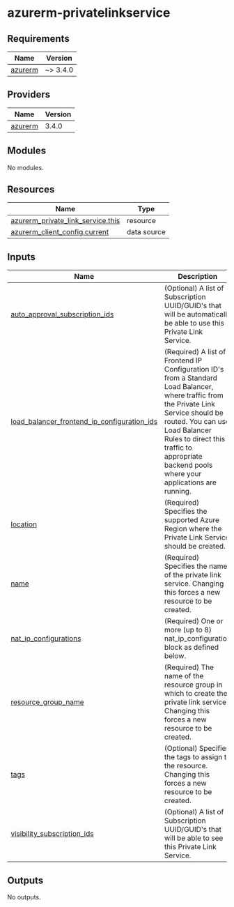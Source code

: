 # azurerm-privatelinkservice

<!-- BEGINNING OF PRE-COMMIT-TERRAFORM DOCS HOOK -->
## Requirements

| Name | Version |
|------|---------|
| <a name="requirement_azurerm"></a> [azurerm](#requirement\_azurerm) | ~> 3.4.0 |

## Providers

| Name | Version |
|------|---------|
| <a name="provider_azurerm"></a> [azurerm](#provider\_azurerm) | 3.4.0 |

## Modules

No modules.

## Resources

| Name | Type |
|------|------|
| [azurerm_private_link_service.this](https://registry.terraform.io/providers/hashicorp/azurerm/latest/docs/resources/private_link_service) | resource |
| [azurerm_client_config.current](https://registry.terraform.io/providers/hashicorp/azurerm/latest/docs/data-sources/client_config) | data source |

## Inputs

| Name | Description | Type | Default | Required |
|------|-------------|------|---------|:--------:|
| <a name="input_auto_approval_subscription_ids"></a> [auto\_approval\_subscription\_ids](#input\_auto\_approval\_subscription\_ids) | (Optional) A list of Subscription UUID/GUID's that will be automatically be able to use this Private Link Service. | `list(string)` | `[]` | no |
| <a name="input_load_balancer_frontend_ip_configuration_ids"></a> [load\_balancer\_frontend\_ip\_configuration\_ids](#input\_load\_balancer\_frontend\_ip\_configuration\_ids) | (Required) A list of Frontend IP Configuration ID's from a Standard Load Balancer, where traffic from the Private Link Service should be routed. You can use Load Balancer Rules to direct this traffic to appropriate backend pools where your applications are running. | `list(string)` | n/a | yes |
| <a name="input_location"></a> [location](#input\_location) | (Required) Specifies the supported Azure Region where the Private Link Service should be created. | `string` | n/a | yes |
| <a name="input_name"></a> [name](#input\_name) | (Required) Specifies the name of the private link service. Changing this forces a new resource to be created. | `string` | n/a | yes |
| <a name="input_nat_ip_configurations"></a> [nat\_ip\_configurations](#input\_nat\_ip\_configurations) | (Required) One or more (up to 8) nat\_ip\_configuration block as defined below. | `map(any)` | n/a | yes |
| <a name="input_resource_group_name"></a> [resource\_group\_name](#input\_resource\_group\_name) | (Required) The name of the resource group in which to create the private link service. Changing this forces a new resource to be created. | `string` | n/a | yes |
| <a name="input_tags"></a> [tags](#input\_tags) | (Optional) Specifies the tags to assign to the resource. Changing this forces a new resource to be created. | `map(string)` | `null` | no |
| <a name="input_visibility_subscription_ids"></a> [visibility\_subscription\_ids](#input\_visibility\_subscription\_ids) | (Optional) A list of Subscription UUID/GUID's that will be able to see this Private Link Service. | `list(string)` | `[]` | no |

## Outputs

No outputs.
<!-- END OF PRE-COMMIT-TERRAFORM DOCS HOOK -->
